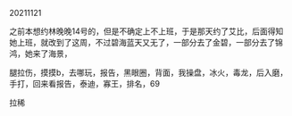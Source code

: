 20211121

之前本想约林晚晚14号的，但是不确定上不上班，于是那天约了艾比，后面得知她上班，就改到了这周，不过碧海蓝天又无了，一部分去了金碧，一部分去了锦鸿，她来了海景，

腿拉伤，摸摸b，去哪玩，报告，黑眼圈，背面，我操盘，冰火，毒龙，后入磨，手打，回来看报告，泰迪，寡王，排名，69

拉稀

